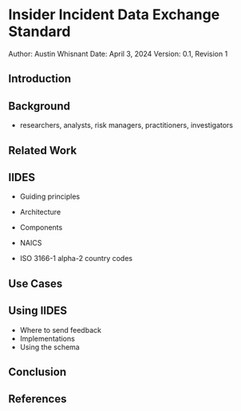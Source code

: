 # Insider Incident Data Exchange Standard
Author: Austin Whisnant
Date: April 3, 2024
Version: 0.1, Revision 1

## Introduction

## Background

- researchers, analysts, risk managers, practitioners, investigators

## Related Work

## IIDES
- Guiding principles
- Architecture
- Components

- NAICS
- ISO 3166-1 alpha-2 country codes

## Use Cases

## Using IIDES
- Where to send feedback
- Implementations
- Using the schema

## Conclusion

## References


